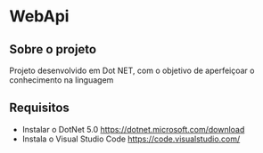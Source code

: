 # WebApi

## Sobre o projeto
Projeto desenvolvido em Dot NET, com o objetivo de aperfeiçoar o conhecimento na linguagem

## Requisitos

- Instalar o DotNet 5.0
  <https://dotnet.microsoft.com/download>
- Instala o Visual Studio Code
  <https://code.visualstudio.com/>



